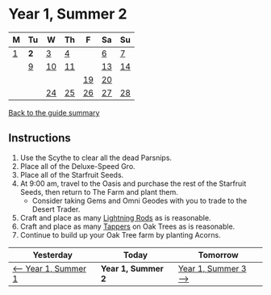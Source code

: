 # Year 1, Summer 2

| M                          | Tu                        | W                         | Th                        | F                         | Sa                        | Su                        |
| -------------------------- | ------------------------- | ------------------------- | ------------------------- |-------------------------- | ------------------------- | ------------------------- |
| [1](year-1-summer-1.md)    | **2**                     | [3](year-1-summer-3.md)   | [4](year-1-summer-4.md)   |                           | [6](year-1-summer-6.md)   | [7](year-1-summer-7.md)   |
|                            | [9](year-1-summer-9.md)   | [10](year-1-summer-10.md) | [11](year-1-summer-11.md) |                           | [13](year-1-summer-13.md) | [14](year-1-summer-14.md) |
|                            |                           |                           |                           | [19](year-1-summer-19.md) | [20](year-1-summer-20.md) |                           |
|                            |                           | [24](year-1-summer-24.md) | [25](year-1-summer-25.md) | [26](year-1-summer-26.md) | [27](year-1-summer-27.md) | [28](year-1-summer-28.md) |

[Back to the guide summary](readme.md)

## Instructions

1. Use the Scythe to clear all the dead Parsnips.
2. Place all of the Deluxe-Speed Gro.
3. Place all of the Starfruit Seeds.
4. At 9:00 am, travel to the Oasis and purchase the rest of the Starfruit Seeds, then return to The Farm and plant them.
   - Consider taking Gems and Omni Geodes with you to trade to the Desert Trader.
5. Craft and place as many [Lightning Rods](https://stardewvalleywiki.com/Lightning_Rod) as is reasonable.
6. Craft and place as many [Tappers](https://stardewvalleywiki.com/Tapper) on Oak Trees as is reasonable.
7. Continue to build up your Oak Tree farm by planting Acorns.

| Yesterday                                   | Today                 | Tomorrow                                    |
| ------------------------------------------- | --------------------- | ------------------------------------------- |
| [⟵ Year 1, Summer 1](year-1-summer-1.md)   | **Year 1, Summer 2**  | [Year 1, Summer 3 ⟶](year-1-summer-3.md)   |
